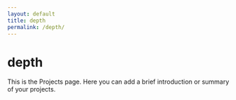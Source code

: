 ```yaml
---
layout: default
title: depth
permalink: /depth/
---
```


# depth

This is the Projects page. Here you can add a brief introduction or summary of your projects.